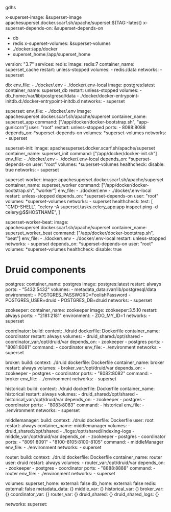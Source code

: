 gdhs


x-superset-image: &superset-image apachesuperset.docker.scarf.sh/apache/superset:${TAG:-latest}
x-superset-depends-on: &superset-depends-on
  - db
  - redis
x-superset-volumes: &superset-volumes
  - ./docker:/app/docker
  - superset_home:/app/superset_home

version: "3.7"
services:
  redis:
    image: redis:7
    container_name: superset_cache
    restart: unless-stopped
    volumes:
      - redis:/data
    networks:
      - superset

  db:
    env_file:
      - ./docker/.env
      - ./docker/.env-local
    image: postgres:latest
    container_name: superset_db
    restart: unless-stopped
    volumes:
      - db_home:/var/lib/postgresql/data
      - ./docker/docker-entrypoint-initdb.d:/docker-entrypoint-initdb.d
    networks:
      - superset

  superset:
    env_file:
      - ./docker/.env
    image: apachesuperset.docker.scarf.sh/apache/superset
    container_name: superset_app
    command: ["/app/docker/docker-bootstrap.sh", "app-gunicorn"]
    user: "root"
    restart: unless-stopped
    ports:
      - 8088:8088
    depends_on: *superset-depends-on
    volumes: *superset-volumes
    networks:
      - superset

  superset-init:
    image: apachesuperset.docker.scarf.sh/apache/superset
    container_name: superset_init
    command: ["/app/docker/docker-init.sh"]
    env_file:
      - ./docker/.env
      - ./docker/.env-local
    depends_on: *superset-depends-on
    user: "root"
    volumes: *superset-volumes
    healthcheck:
      disable: true
    networks:
      - superset

  superset-worker:
    image: apachesuperset.docker.scarf.sh/apache/superset
    container_name: superset_worker
    command: ["/app/docker/docker-bootstrap.sh", "worker"]
    env_file:
      - ./docker/.env
      - ./docker/.env-local
    restart: unless-stopped
    depends_on: *superset-depends-on
    user: "root"
    volumes: *superset-volumes
    networks:
      - superset
    healthcheck:
      test:
        [
          "CMD-SHELL",
          "celery -A superset.tasks.celery_app:app inspect ping -d celery@$$HOSTNAME",
        ]

  superset-worker-beat:
    image: apachesuperset.docker.scarf.sh/apache/superset
    container_name: superset_worker_beat
    command: ["/app/docker/docker-bootstrap.sh", "beat"]
    env_file:
      - ./docker/.env
      - ./docker/.env-local
    restart: unless-stopped
    networks:
      - superset
    depends_on: *superset-depends-on
    user: "root"
    volumes: *superset-volumes
    healthcheck:
      disable: true

  # Druid components
  postgres:
    container_name: postgres
    image: postgres:latest
    restart: always
    ports:
      - "5432:5432"
    volumes:
      - metadata_data:/var/lib/postgresql/data
    environment:
      - POSTGRES_PASSWORD=FoolishPassword
      - POSTGRES_USER=druid
      - POSTGRES_DB=druid
    networks:
      - superset

  zookeeper:
    container_name: zookeeper
    image: zookeeper:3.5.10
    restart: always
    ports:
      - "2181:2181"
    environment:
      - ZOO_MY_ID=1
    networks:
      - superset

  coordinator:
    build:
      context: ./druid
      dockerfile: Dockerfile
    container_name: coordinator
    restart: always
    volumes:
      - druid_shared:/opt/shared
      - coordinator_var:/opt/druid/var
    depends_on:
      - zookeeper
      - postgres
    ports:
      - "8081:8081"
    command:
      - coordinator
    env_file:
      - ./environment
    networks:
      - superset

  broker:
    build:
      context: ./druid
      dockerfile: Dockerfile
    container_name: broker
    restart: always
    volumes:
      - broker_var:/opt/druid/var
    depends_on:
      - zookeeper
      - postgres
      - coordinator
    ports:
      - "8082:8082"
    command:
      - broker
    env_file:
      - ./environment
    networks:
      - superset

  historical:
    build:
      context: ./druid
      dockerfile: Dockerfile
    container_name: historical
    restart: always
    volumes:
      - druid_shared:/opt/shared
      - historical_var:/opt/druid/var
    depends_on:
      - zookeeper
      - postgres
      - coordinator
    ports:
      - "8083:8083"
    command:
      - historical
    env_file:
      - ./environment
    networks:
      - superset

  middlemanager:
    build:
      context: ./druid
      dockerfile: Dockerfile
    user: root
    restart: always
    container_name: middlemanager
    volumes:
      - druid_shared:/opt/shared
      - ./logs:/opt/shared/indexing-logs
      - middle_var:/opt/druid/var
    depends_on:
      - zookeeper
      - postgres
      - coordinator
    ports:
      - "8091:8091"
      - "8100-8105:8100-8105"
    command:
      - middleManager
    env_file:
      - ./environment
    networks:
      - superset

  router:
    build:
      context: ./druid
      dockerfile: Dockerfile
    container_name: router
    user: druid
    restart: always
    volumes:
      - router_var:/opt/druid/var
    depends_on:
      - zookeeper
      - postgres
      - coordinator
    ports:
      - "8888:8888"
    command:
      - router
    env_file:
      - ./environment
    networks:
      - superset

volumes:
  superset_home:
    external: false
  db_home:
    external: false
  redis:
    external: false
  metadata_data: {}
  middle_var: {}
  historical_var: {}
  broker_var: {}
  coordinator_var: {}
  router_var: {}
  druid_shared: {}
  druid_shared_logs: {}

networks:
  superset:
